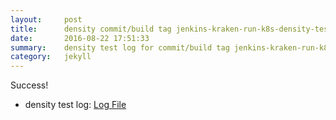 ```yaml
---
layout:     post
title:      density commit/build tag jenkins-kraken-run-k8s-density-tests-130-3
date:       2016-08-22 17:51:33
summary:    density test log for commit/build tag jenkins-kraken-run-k8s-density-tests-130-3.
category:   jekyll
---
```


Success!

- density test log: [Log File](http://s3-us-west-2.amazonaws.com/kraken-e2e-logs/density/jenkins-kraken-run-k8s-density-tests-130-3/build-log.txt)
